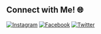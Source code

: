 <link href="https://cdnjs.cloudflare.com/ajax/libs/font-awesome/5.15.4/css/all.min.css" rel="stylesheet">


## Connect with Me! 🌐

[![Instagram](https://img.shields.io/badge/Instagram-%23E4405F?logo=instagram&logoColor=white)](https://www.instagram.com/nofuruu)
[![Facebook](https://img.shields.io/badge/Youtube-%231D72E8?logo=facebook&logoColor=white)](https://www.facebook.com/morxvxx)
[![Twitter](https://img.shields.io/badge/Twitter-%231DA1F2?logo=twitter&logoColor=white)](https://twitter.com/yourusername)

<!---
nofuruu/nofuruu is a ✨ special ✨ repository because its `README.md` (this file) appears on your GitHub profile.
You can click the Preview link to take a look at your changes.
--->
